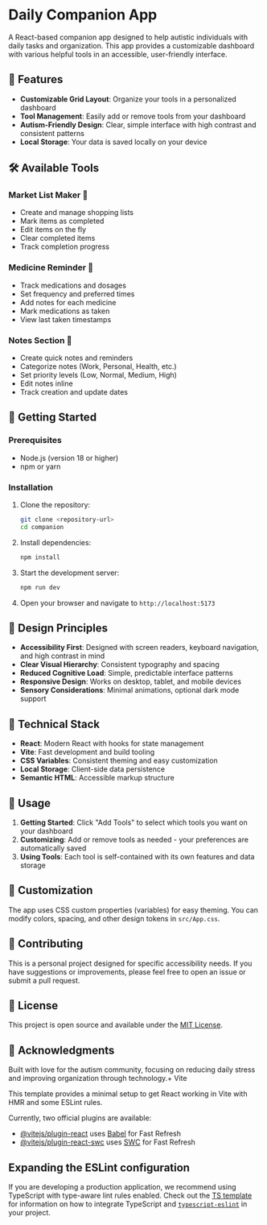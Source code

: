 # Daily Companion App

A React-based companion app designed to help autistic individuals with daily tasks and organization. This app provides a customizable dashboard with various helpful tools in an accessible, user-friendly interface.

## 🧭 Features

- **Customizable Grid Layout**: Organize your tools in a personalized dashboard
- **Tool Management**: Easily add or remove tools from your dashboard
- **Autism-Friendly Design**: Clear, simple interface with high contrast and consistent patterns
- **Local Storage**: Your data is saved locally on your device

## 🛠️ Available Tools

### Market List Maker 🛒
- Create and manage shopping lists
- Mark items as completed
- Edit items on the fly
- Clear completed items
- Track completion progress

### Medicine Reminder 💊
- Track medications and dosages
- Set frequency and preferred times
- Add notes for each medicine
- Mark medications as taken
- View last taken timestamps

### Notes Section 📝
- Create quick notes and reminders
- Categorize notes (Work, Personal, Health, etc.)
- Set priority levels (Low, Normal, Medium, High)
- Edit notes inline
- Track creation and update dates

## 🚀 Getting Started

### Prerequisites
- Node.js (version 18 or higher)
- npm or yarn

### Installation

1. Clone the repository:
   ```bash
   git clone <repository-url>
   cd companion
   ```

2. Install dependencies:
   ```bash
   npm install
   ```

3. Start the development server:
   ```bash
   npm run dev
   ```

4. Open your browser and navigate to `http://localhost:5173`

## 🎨 Design Principles

- **Accessibility First**: Designed with screen readers, keyboard navigation, and high contrast in mind
- **Clear Visual Hierarchy**: Consistent typography and spacing
- **Reduced Cognitive Load**: Simple, predictable interface patterns
- **Responsive Design**: Works on desktop, tablet, and mobile devices
- **Sensory Considerations**: Minimal animations, optional dark mode support

## 🔧 Technical Stack

- **React**: Modern React with hooks for state management
- **Vite**: Fast development and build tooling
- **CSS Variables**: Consistent theming and easy customization
- **Local Storage**: Client-side data persistence
- **Semantic HTML**: Accessible markup structure

## 📱 Usage

1. **Getting Started**: Click "Add Tools" to select which tools you want on your dashboard
2. **Customizing**: Add or remove tools as needed - your preferences are automatically saved
3. **Using Tools**: Each tool is self-contained with its own features and data storage

## 🌟 Customization

The app uses CSS custom properties (variables) for easy theming. You can modify colors, spacing, and other design tokens in `src/App.css`.

## 🤝 Contributing

This is a personal project designed for specific accessibility needs. If you have suggestions or improvements, please feel free to open an issue or submit a pull request.

## 📄 License

This project is open source and available under the [MIT License](LICENSE).

## 💝 Acknowledgments

Built with love for the autism community, focusing on reducing daily stress and improving organization through technology.+ Vite

This template provides a minimal setup to get React working in Vite with HMR and some ESLint rules.

Currently, two official plugins are available:

- [@vitejs/plugin-react](https://github.com/vitejs/vite-plugin-react/blob/main/packages/plugin-react) uses [Babel](https://babeljs.io/) for Fast Refresh
- [@vitejs/plugin-react-swc](https://github.com/vitejs/vite-plugin-react/blob/main/packages/plugin-react-swc) uses [SWC](https://swc.rs/) for Fast Refresh

## Expanding the ESLint configuration

If you are developing a production application, we recommend using TypeScript with type-aware lint rules enabled. Check out the [TS template](https://github.com/vitejs/vite/tree/main/packages/create-vite/template-react-ts) for information on how to integrate TypeScript and [`typescript-eslint`](https://typescript-eslint.io) in your project.
